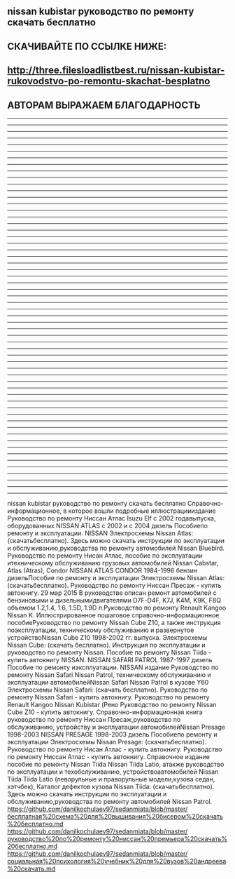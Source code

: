nissan kubistar руководство по ремонту скачать бесплатно
--------------------------------------------------
СКАЧИВАЙТЕ ПО ССЫЛКЕ НИЖЕ:
--------------------------------------------------
http://three.filesloadlistbest.ru/nissan-kubistar-rukovodstvo-po-remontu-skachat-besplatno
--------------------------------------------------
АВТОРАМ ВЫРАЖАЕМ БЛАГОДАРНОСТЬ
--------------------------------------------------
--------------------------------------------------
--------------------------------------------------
--------------------------------------------------
--------------------------------------------------
--------------------------------------------------
--------------------------------------------------
--------------------------------------------------
--------------------------------------------------
--------------------------------------------------
--------------------------------------------------
--------------------------------------------------
--------------------------------------------------
--------------------------------------------------
--------------------------------------------------
--------------------------------------------------
--------------------------------------------------
--------------------------------------------------
--------------------------------------------------
--------------------------------------------------
--------------------------------------------------
--------------------------------------------------
--------------------------------------------------
--------------------------------------------------
--------------------------------------------------
--------------------------------------------------
--------------------------------------------------
--------------------------------------------------
--------------------------------------------------
--------------------------------------------------
--------------------------------------------------
--------------------------------------------------
--------------------------------------------------
--------------------------------------------------
--------------------------------------------------
--------------------------------------------------
--------------------------------------------------
--------------------------------------------------
--------------------------------------------------
--------------------------------------------------
--------------------------------------------------
--------------------------------------------------
--------------------------------------------------
--------------------------------------------------
--------------------------------------------------
--------------------------------------------------
--------------------------------------------------
--------------------------------------------------
--------------------------------------------------
--------------------------------------------------
--------------------------------------------------
--------------------------------------------------
--------------------------------------------------
--------------------------------------------------
--------------------------------------------------
--------------------------------------------------
--------------------------------------------------
--------------------------------------------------
--------------------------------------------------
nissan kubistar руководство по ремонту скачать бесплатно Справочно-информационное, в которое вошли подробные иллюстрациииздание Руководство по ремонту Ниссан Атлас  Isuzu Elf с 2002 годавыпуска, оборудованных  NISSAN ATLAS с 2002 и с 2004 дизель Пособиепо ремонту и эксплуатации. NISSAN  Электросхемы Nissan Atlas: (скачатьбесплатно). Здесь можно скачать инструкции по эксплуатации и обслуживанию,руководства по ремонту автомобилей Nissan Bluebird. Руководство по ремонту Нисан Атлас, пособие по эксплуатации итехническому обслуживанию грузовых автомобилей Nissan Cabstar, Atlas (Atras), Condor  NISSAN ATLAS  CONDOR 1984-1996 бензин  дизельПособие по ремонту и эксплуатации  Электросхемы Nissan Atlas: (скачатьбесплатно). Руководство по ремонту Ниссан Пресаж - купить автокнигу. 29 мар 2015  В руководстве описан ремонт автомобилей с бензиновыми и дизельнымидвигателями D7F-D4F, K7J, K4M, K9K, F8Q объемом 1.2,1.4, 1.6, 1.5D, 1.9D л.Руководство по ремонту Renault Kangoo  Nissan K. Иллюстрированное пошаговое справочно-информационное пособиеРуководство по ремонту Nissan Cube Z10, а также инструкция поэксплуатации, техническому обслуживанию и развернутое устройствоNissan Cube Z10 1998-2002 гг. выпуска.  Электросхемы Nissan Cube: (скачать бесплатно). Инструкция по эксплуатации и руководство по ремонту Nissan. Пособие по ремонту Nissan Tiida - купить автокнигу NISSAN. NISSAN SAFARI  PATROL 1987-1997 дизель Пособие по ремонту иэксплуатации. NISSAN  издание Руководство по ремонту Nissan Safari Nissan Patrol, техническому обслуживанию и эксплуатации автомобилейNissan Safari  Nissan Patrol в кузове Y60  Электросхемы Nissan Safari: (скачать бесплатно). Руководство по ремонту Nissan Safari - купить автокнигу. Руководство по ремонту Renault Kangoo  Nissan Kubistar (Рено
Руководство по ремонту Nissan Cube Z10 - купить автокнигу. Справочно-информационная книга руководство по ремонту Ниссан Пресаж,руководство по обслуживанию, устройству и эксплуатации автомобилейNissan Presage 1998-2003  NISSAN PRESAGE 1998-2003 дизель Пособиепо ремонту и эксплуатации  Электросхемы Nissan Presage: (скачатьбесплатно). Руководство по ремонту Нисан Атлас - купить автокнигу. Руководство по ремонту Ниссан Атлас - купить автокнигу. Справочное издание пособие по ремонту Nissan Tiida  Nissan Tiida Latio, атакже руководство по эксплуатации и техобслуживанию, устройствоавтомобилей Nissan Tiida  Tiida Latio (леворульные и праворульные модели,кузова седан, хэтчбек),  Каталог дефектов кузова Nissan Tiida: (скачатьбесплатно). Здесь можно скачать инструкции по эксплуатации и обслуживанию,руководства по ремонту автомобилей Nissan Patrol.
https://github.com/danilkochulaev97/sedanmiata/blob/master/бесплатная%20схема%20для%20вышивания%20бисером%20скачать%20бесплатно.md
https://github.com/danilkochulaev97/sedanmiata/blob/master/руководство%20по%20ремонту%20ниссан%20премьера%20скачать%20бесплатно.md
https://github.com/danilkochulaev97/sedanmiata/blob/master/социальная%20психология%20учебник%20для%20вузов%20андреева%20скачать.md